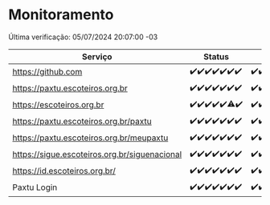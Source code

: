 # Monitoramento

Última verificação: 05/07/2024 20:07:00 -03

|Serviço|Status|Últimas 24h|
|---|---|---|
|https://github.com|<span title="2024-06-28: OK=24">✔️</span><span title="2024-06-29: OK=24">✔️</span><span title="2024-06-30: OK=24">✔️</span><span title="2024-07-01: OK=23">✔️</span><span title="2024-07-02: OK=24">✔️</span><span title="2024-07-03: OK=24">✔️</span><span title="2024-07-04: OK=23">✔️</span>|<span title="04/07/2024 20:07:00 -03 : 200">✔️</span><span title="04/07/2024 21:33:00 -03 : 200">✔️</span><span title="04/07/2024 22:54:00 -03 : 200">✔️</span><span title="04/07/2024 23:25:00 -03 : 200">✔️</span><span title="05/07/2024 00:08:00 -03 : 200">✔️</span><span title="05/07/2024 01:09:00 -03 : 200">✔️</span><span title="05/07/2024 02:07:00 -03 : 200">✔️</span><span title="05/07/2024 03:11:00 -03 : 200">✔️</span><span title="05/07/2024 04:07:00 -03 : 200">✔️</span><span title="05/07/2024 05:09:00 -03 : 200">✔️</span><span title="05/07/2024 06:08:00 -03 : 200">✔️</span><span title="05/07/2024 07:08:00 -03 : 200">✔️</span><span title="05/07/2024 08:06:00 -03 : 200">✔️</span><span title="05/07/2024 09:12:00 -03 : 200">✔️</span><span title="05/07/2024 10:09:00 -03 : 200">✔️</span><span title="05/07/2024 11:07:00 -03 : 200">✔️</span><span title="05/07/2024 12:06:00 -03 : 200">✔️</span><span title="05/07/2024 13:08:00 -03 : 200">✔️</span><span title="05/07/2024 14:06:00 -03 : 200">✔️</span><span title="05/07/2024 15:09:00 -03 : 200">✔️</span><span title="05/07/2024 16:03:00 -03 : 200">✔️</span><span title="05/07/2024 17:07:00 -03 : 200">✔️</span><span title="05/07/2024 18:07:00 -03 : 200">✔️</span><span title="05/07/2024 19:07:00 -03 : 200">✔️</span><span title="05/07/2024 20:07:00 -03 : 200">✔️</span>|
|https://paxtu.escoteiros.org.br|<span title="2024-06-28: OK=24">✔️</span><span title="2024-06-29: OK=24">✔️</span><span title="2024-06-30: OK=24">✔️</span><span title="2024-07-01: OK=23">✔️</span><span title="2024-07-02: OK=24">✔️</span><span title="2024-07-03: OK=24">✔️</span><span title="2024-07-04: OK=23">✔️</span>|<span title="04/07/2024 20:07:00 -03 : 200">✔️</span><span title="04/07/2024 21:33:00 -03 : 200">✔️</span><span title="04/07/2024 22:54:00 -03 : 200">✔️</span><span title="04/07/2024 23:25:00 -03 : 200">✔️</span><span title="05/07/2024 00:08:00 -03 : 200">✔️</span><span title="05/07/2024 01:09:00 -03 : 200">✔️</span><span title="05/07/2024 02:07:00 -03 : 200">✔️</span><span title="05/07/2024 03:11:00 -03 : 200">✔️</span><span title="05/07/2024 04:07:00 -03 : 200">✔️</span><span title="05/07/2024 05:09:00 -03 : 200">✔️</span><span title="05/07/2024 06:08:00 -03 : 200">✔️</span><span title="05/07/2024 07:08:00 -03 : 200">✔️</span><span title="05/07/2024 08:06:00 -03 : 200">✔️</span><span title="05/07/2024 09:12:00 -03 : 200">✔️</span><span title="05/07/2024 10:09:00 -03 : 200">✔️</span><span title="05/07/2024 11:07:00 -03 : 200">✔️</span><span title="05/07/2024 12:06:00 -03 : 200">✔️</span><span title="05/07/2024 13:08:00 -03 : 200">✔️</span><span title="05/07/2024 14:06:00 -03 : 200">✔️</span><span title="05/07/2024 15:09:00 -03 : 200">✔️</span><span title="05/07/2024 16:03:00 -03 : 200">✔️</span><span title="05/07/2024 17:07:00 -03 : 200">✔️</span><span title="05/07/2024 18:07:00 -03 : 200">✔️</span><span title="05/07/2024 19:07:00 -03 : 200">✔️</span><span title="05/07/2024 20:07:00 -03 : 200">✔️</span>|
|https://escoteiros.org.br|<span title="2024-06-28: OK=24">✔️</span><span title="2024-06-29: OK=24">✔️</span><span title="2024-06-30: OK=24">✔️</span><span title="2024-07-01: OK=23">✔️</span><span title="2024-07-02: OK=24">✔️</span><span title="2024-07-03: OK=23, Falhas=1">⚠️</span><span title="2024-07-04: OK=23">✔️</span>|<span title="04/07/2024 20:07:00 -03 : 200">✔️</span><span title="04/07/2024 21:33:00 -03 : 200">✔️</span><span title="04/07/2024 22:54:00 -03 : 200">✔️</span><span title="04/07/2024 23:25:00 -03 : 200">✔️</span><span title="05/07/2024 00:08:00 -03 : 200">✔️</span><span title="05/07/2024 01:09:00 -03 : 200">✔️</span><span title="05/07/2024 02:07:00 -03 : 200">✔️</span><span title="05/07/2024 03:11:00 -03 : 200">✔️</span><span title="05/07/2024 04:07:00 -03 : 200">✔️</span><span title="05/07/2024 05:09:00 -03 : 200">✔️</span><span title="05/07/2024 06:08:00 -03 : 200">✔️</span><span title="05/07/2024 07:08:00 -03 : 200">✔️</span><span title="05/07/2024 08:06:00 -03 : 200">✔️</span><span title="05/07/2024 09:12:00 -03 : 200">✔️</span><span title="05/07/2024 10:09:00 -03 : 200">✔️</span><span title="05/07/2024 11:07:00 -03 : 200">✔️</span><span title="05/07/2024 12:06:00 -03 : 200">✔️</span><span title="05/07/2024 13:08:00 -03 : 200">✔️</span><span title="05/07/2024 14:06:00 -03 : 200">✔️</span><span title="05/07/2024 15:09:00 -03 : 200">✔️</span><span title="05/07/2024 16:03:00 -03 : 200">✔️</span><span title="05/07/2024 17:07:00 -03 : 200">✔️</span><span title="05/07/2024 18:07:00 -03 : 200">✔️</span><span title="05/07/2024 19:07:00 -03 : 200">✔️</span><span title="05/07/2024 20:07:00 -03 : 200">✔️</span>|
|https://paxtu.escoteiros.org.br/paxtu|<span title="2024-06-28: OK=24">✔️</span><span title="2024-06-29: OK=24">✔️</span><span title="2024-06-30: OK=24">✔️</span><span title="2024-07-01: OK=23">✔️</span><span title="2024-07-02: OK=24">✔️</span><span title="2024-07-03: OK=24">✔️</span><span title="2024-07-04: OK=23">✔️</span>|<span title="04/07/2024 20:07:00 -03 : 200">✔️</span><span title="04/07/2024 21:33:00 -03 : 200">✔️</span><span title="04/07/2024 22:54:00 -03 : 200">✔️</span><span title="04/07/2024 23:25:00 -03 : 200">✔️</span><span title="05/07/2024 00:08:00 -03 : 200">✔️</span><span title="05/07/2024 01:09:00 -03 : 200">✔️</span><span title="05/07/2024 02:07:00 -03 : 200">✔️</span><span title="05/07/2024 03:11:00 -03 : 200">✔️</span><span title="05/07/2024 04:07:00 -03 : 200">✔️</span><span title="05/07/2024 05:09:00 -03 : 200">✔️</span><span title="05/07/2024 06:08:00 -03 : 200">✔️</span><span title="05/07/2024 07:08:00 -03 : 200">✔️</span><span title="05/07/2024 08:06:00 -03 : 200">✔️</span><span title="05/07/2024 09:12:00 -03 : 200">✔️</span><span title="05/07/2024 10:09:00 -03 : 200">✔️</span><span title="05/07/2024 11:07:00 -03 : 200">✔️</span><span title="05/07/2024 12:06:00 -03 : 200">✔️</span><span title="05/07/2024 13:08:00 -03 : 200">✔️</span><span title="05/07/2024 14:06:00 -03 : 200">✔️</span><span title="05/07/2024 15:09:00 -03 : 200">✔️</span><span title="05/07/2024 16:03:00 -03 : 200">✔️</span><span title="05/07/2024 17:07:00 -03 : 200">✔️</span><span title="05/07/2024 18:07:00 -03 : 200">✔️</span><span title="05/07/2024 19:07:00 -03 : 200">✔️</span><span title="05/07/2024 20:07:00 -03 : 200">✔️</span>|
|https://paxtu.escoteiros.org.br/meupaxtu|<span title="2024-06-28: OK=24">✔️</span><span title="2024-06-29: OK=24">✔️</span><span title="2024-06-30: OK=24">✔️</span><span title="2024-07-01: OK=23">✔️</span><span title="2024-07-02: OK=24">✔️</span><span title="2024-07-03: OK=24">✔️</span><span title="2024-07-04: OK=23">✔️</span>|<span title="04/07/2024 20:07:00 -03 : 200">✔️</span><span title="04/07/2024 21:33:00 -03 : 200">✔️</span><span title="04/07/2024 22:54:00 -03 : 200">✔️</span><span title="04/07/2024 23:25:00 -03 : 200">✔️</span><span title="05/07/2024 00:08:00 -03 : 200">✔️</span><span title="05/07/2024 01:09:00 -03 : 200">✔️</span><span title="05/07/2024 02:07:00 -03 : 200">✔️</span><span title="05/07/2024 03:11:00 -03 : 200">✔️</span><span title="05/07/2024 04:07:00 -03 : 200">✔️</span><span title="05/07/2024 05:09:00 -03 : 200">✔️</span><span title="05/07/2024 06:08:00 -03 : 200">✔️</span><span title="05/07/2024 07:08:00 -03 : 200">✔️</span><span title="05/07/2024 08:06:00 -03 : 200">✔️</span><span title="05/07/2024 09:12:00 -03 : 200">✔️</span><span title="05/07/2024 10:09:00 -03 : 200">✔️</span><span title="05/07/2024 11:07:00 -03 : 200">✔️</span><span title="05/07/2024 12:06:00 -03 : 200">✔️</span><span title="05/07/2024 13:08:00 -03 : 200">✔️</span><span title="05/07/2024 14:06:00 -03 : 200">✔️</span><span title="05/07/2024 15:09:00 -03 : 200">✔️</span><span title="05/07/2024 16:03:00 -03 : 200">✔️</span><span title="05/07/2024 17:07:00 -03 : 200">✔️</span><span title="05/07/2024 18:07:00 -03 : 200">✔️</span><span title="05/07/2024 19:07:00 -03 : 200">✔️</span><span title="05/07/2024 20:07:00 -03 : 200">✔️</span>|
|https://sigue.escoteiros.org.br/siguenacional|<span title="2024-06-28: OK=24">✔️</span><span title="2024-06-29: OK=24">✔️</span><span title="2024-06-30: OK=24">✔️</span><span title="2024-07-01: OK=23">✔️</span><span title="2024-07-02: OK=24">✔️</span><span title="2024-07-03: OK=24">✔️</span><span title="2024-07-04: OK=23">✔️</span>|<span title="04/07/2024 20:07:00 -03 : 200">✔️</span><span title="04/07/2024 21:33:00 -03 : 200">✔️</span><span title="04/07/2024 22:54:00 -03 : 200">✔️</span><span title="04/07/2024 23:25:00 -03 : 200">✔️</span><span title="05/07/2024 00:08:00 -03 : 200">✔️</span><span title="05/07/2024 01:09:00 -03 : 200">✔️</span><span title="05/07/2024 02:07:00 -03 : 200">✔️</span><span title="05/07/2024 03:11:00 -03 : 200">✔️</span><span title="05/07/2024 04:07:00 -03 : 200">✔️</span><span title="05/07/2024 05:09:00 -03 : 200">✔️</span><span title="05/07/2024 06:08:00 -03 : 200">✔️</span><span title="05/07/2024 07:08:00 -03 : 200">✔️</span><span title="05/07/2024 08:06:00 -03 : 200">✔️</span><span title="05/07/2024 09:12:00 -03 : 200">✔️</span><span title="05/07/2024 10:09:00 -03 : 200">✔️</span><span title="05/07/2024 11:07:00 -03 : 200">✔️</span><span title="05/07/2024 12:06:00 -03 : 200">✔️</span><span title="05/07/2024 13:08:00 -03 : 200">✔️</span><span title="05/07/2024 14:06:00 -03 : 200">✔️</span><span title="05/07/2024 15:09:00 -03 : 200">✔️</span><span title="05/07/2024 16:03:00 -03 : 200">✔️</span><span title="05/07/2024 17:07:00 -03 : 200">✔️</span><span title="05/07/2024 18:07:00 -03 : 200">✔️</span><span title="05/07/2024 19:07:00 -03 : 200">✔️</span><span title="05/07/2024 20:07:00 -03 : 200">✔️</span>|
|https://id.escoteiros.org.br/|<span title="2024-06-28: OK=24">✔️</span><span title="2024-06-29: OK=24">✔️</span><span title="2024-06-30: OK=24">✔️</span><span title="2024-07-01: OK=23">✔️</span><span title="2024-07-02: OK=24">✔️</span><span title="2024-07-03: OK=24">✔️</span><span title="2024-07-04: OK=23">✔️</span>|<span title="04/07/2024 20:07:00 -03 : 200">✔️</span><span title="04/07/2024 21:33:00 -03 : 200">✔️</span><span title="04/07/2024 22:54:00 -03 : 200">✔️</span><span title="04/07/2024 23:25:00 -03 : 200">✔️</span><span title="05/07/2024 00:08:00 -03 : 200">✔️</span><span title="05/07/2024 01:09:00 -03 : 200">✔️</span><span title="05/07/2024 02:07:00 -03 : 200">✔️</span><span title="05/07/2024 03:11:00 -03 : 200">✔️</span><span title="05/07/2024 04:07:00 -03 : 200">✔️</span><span title="05/07/2024 05:09:00 -03 : 200">✔️</span><span title="05/07/2024 06:08:00 -03 : 200">✔️</span><span title="05/07/2024 07:08:00 -03 : 200">✔️</span><span title="05/07/2024 08:06:00 -03 : 200">✔️</span><span title="05/07/2024 09:12:00 -03 : 200">✔️</span><span title="05/07/2024 10:09:00 -03 : 200">✔️</span><span title="05/07/2024 11:07:00 -03 : 200">✔️</span><span title="05/07/2024 12:07:00 -03 : 200">✔️</span><span title="05/07/2024 13:08:00 -03 : 200">✔️</span><span title="05/07/2024 14:06:00 -03 : 200">✔️</span><span title="05/07/2024 15:09:00 -03 : 200">✔️</span><span title="05/07/2024 16:03:00 -03 : 200">✔️</span><span title="05/07/2024 17:07:00 -03 : 200">✔️</span><span title="05/07/2024 18:07:00 -03 : 200">✔️</span><span title="05/07/2024 19:07:00 -03 : 200">✔️</span><span title="05/07/2024 20:07:00 -03 : 200">✔️</span>|
|Paxtu Login|<span title="2024-06-28: OK=24">✔️</span><span title="2024-06-29: OK=24">✔️</span><span title="2024-06-30: OK=24">✔️</span><span title="2024-07-01: OK=23">✔️</span><span title="2024-07-02: OK=24">✔️</span><span title="2024-07-03: OK=24">✔️</span><span title="2024-07-04: OK=23">✔️</span>|<span title="04/07/2024 20:07:00 -03 : 200">✔️</span><span title="04/07/2024 21:33:00 -03 : 200">✔️</span><span title="04/07/2024 22:54:00 -03 : 200">✔️</span><span title="04/07/2024 23:25:00 -03 : 200">✔️</span><span title="05/07/2024 00:08:00 -03 : 200">✔️</span><span title="05/07/2024 01:09:00 -03 : 200">✔️</span><span title="05/07/2024 02:07:00 -03 : 200">✔️</span><span title="05/07/2024 03:11:00 -03 : 200">✔️</span><span title="05/07/2024 04:07:00 -03 : 200">✔️</span><span title="05/07/2024 05:09:00 -03 : 200">✔️</span><span title="05/07/2024 06:08:00 -03 : 200">✔️</span><span title="05/07/2024 07:08:00 -03 : 200">✔️</span><span title="05/07/2024 08:06:00 -03 : 200">✔️</span><span title="05/07/2024 09:12:00 -03 : 200">✔️</span><span title="05/07/2024 10:09:00 -03 : 200">✔️</span><span title="05/07/2024 11:07:00 -03 : 200">✔️</span><span title="05/07/2024 12:07:00 -03 : 200">✔️</span><span title="05/07/2024 13:08:00 -03 : 200">✔️</span><span title="05/07/2024 14:06:00 -03 : 200">✔️</span><span title="05/07/2024 15:09:00 -03 : 200">✔️</span><span title="05/07/2024 16:03:00 -03 : 200">✔️</span><span title="05/07/2024 17:07:00 -03 : 200">✔️</span><span title="05/07/2024 18:07:00 -03 : 200">✔️</span><span title="05/07/2024 19:07:00 -03 : 200">✔️</span><span title="05/07/2024 20:07:00 -03 : 200">✔️</span>|
